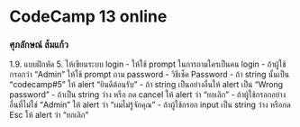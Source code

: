 <h1>CodeCamp 13 online</h1>
<h3>ศุภลักษณ์ ส้มแก้ว</h3>


1.9.  แบบฝึกหัด
    5. ให้เขียนระบบ login
        - ให้ใช้ prompt ในการถามใครเป็นคน login
        - ถ้าผู้ใช้กรอกว่า “Admin” ให้ใช้ prompt ถาม password
            - วิธีเช็ค Password
            - ถ้า string นั้นเป็น “codecamp#5” ให้ alert “ยินดีต้อนรับ”
            - ถ้า string เป็นอย่างอื่นให้ alert เป็น “Wrong password”
            - ถ้าเป็น string ว่าง หรือ กด cancel ให้ alert ว่า “ยกเลิก”
        - ถ้าผู้ใช้กรอกอย่างอื่นที่ไม่ใช่ “Admin” ให้ alert ว่า “ผมไม่รู้จักคุณ”
        - ถ้าผู้ใช้กรอก input เป็น string ว่าง หรือกด Esc ให้ alert ว่า “ยกเลิก”